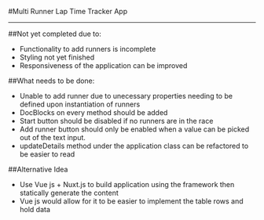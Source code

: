 #Multi Runner Lap Time Tracker App

----

##Not yet completed due to:
- Functionality to add runners is incomplete
- Styling not yet finished
- Responsiveness of the application can be improved


##What needs to be done:
- Unable to add runner due to unecessary properties needing to be defined upon instantiation of runners
- DocBlocks on every method should be added
- Start button should be disabled if no runners are in the race
- Add runner button should only be enabled when a value can be picked out of the text input.
- updateDetails method under the application class can be refactored to be easier to read

##Alternative Idea
- Use Vue js + Nuxt.js to build application using the framework then statically generate the content
- Vue js would allow for it to be easier to implement the table rows and hold data
